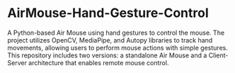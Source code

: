 # AirMouse-Hand-Gesture-Control
A Python-based Air Mouse using hand gestures to control the mouse. The project utilizes OpenCV, MediaPipe, and Autopy libraries to track hand movements, allowing users to perform mouse actions with simple gestures. This repository includes two versions: a standalone Air Mouse and a Client-Server architecture that enables remote mouse control.
